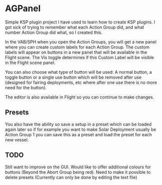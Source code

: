 # AGPanel
Simple KSP plugin project I have used to learn how to create KSP plugins. I got sick of trying to remember what each Action Group did, and what number Action Group did what, so I created this.

In the VAB/SPH when you open the Action Groups, you will get a new panel where you can create custom labels for each Action Group. The custom labels will appear on buttons in a new panel that will be available in the Flight scene. The Vis toggle determines if this Custom Label will be visible in the Flight scene panel.

You can also choose what type of button will be used: A normal button, a toggle button or a single use button which will be removed after use (designed for fairing deployments, etc where after one use there is no more need for the button).

The editor is also available in Flight so you can continue to make changes.

## Presets
You also have the ability so save a setup in a preset which can be loaded again later so if for example you want to make Solar Deployment usually be Action Group 1 you can save this as a preset and load the preset for each new vessel.

## TODO
Still want to improve on the GUI.
Would like to offer additional colours for buttons (Beyond the Abort Group being red).
Need to make it possible to delete presets (Currently can only be done by editing the text file)

